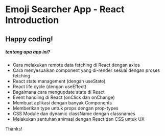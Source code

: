 # Emoji Searcher App - React Introduction

## Happy coding!

##### tentang apa app ini?

- Cara melakukan remote data fetching di React dengan axios
- Cara menyesuaikan component yang di-render sesuai dengan proses fetching
- React state management (dengan useState)
- React life cycle (dengan useEffect)
- Bagaimana cara mengupdate state di React
- Event handling di React (onClick dan onChange)
- Membuat aplikasi dengan banyak Components
- Memberikan type untuk props dengan prop-types
- CSS Module dan dynamic className dengan classnames
- Melakukan sentuhan animasi dengan React dan CSS untuk UX

Thanks!
